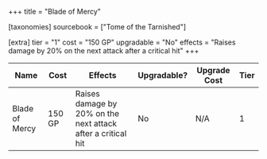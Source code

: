 +++
title = "Blade of Mercy"

[taxonomies]
sourcebook = ["Tome of the Tarnished"]

[extra]
tier = "1"
cost = "150 GP"
upgradable = "No"
effects = "Raises damage by 20% on the next attack after a critical hit"
+++

| Name                          | Cost    | Effects                                                                                           | Upgradable? | Upgrade Cost | Tier |
| ----------------------------- | ------- | ----------------------------------------------------------------------------------------------- | ----------- | ------------ | ---- |
| Blade of Mercy | 150 GP | Raises damage by 20% on the next attack after a critical hit | No | N/A | 1 |
